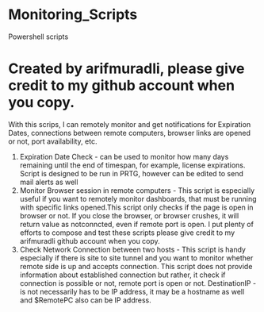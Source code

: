 # Monitoring_Scripts
Powershell scripts
# Created by arifmuradli, please give credit to my github account when you copy. 
With this scrips, I can remotely monitor and get notifications for Expiration Dates, connections between remote computers, browser links are opened or not, port availability, etc.
01. Expiration Date Check - can be used to monitor how many days remaining until the end of timespan, for example, license expirations.
  Script is designed to be run in PRTG, however can be edited to send mail alerts as well
02. Monitor Browser session in remote computers - This script is especially useful if you want to remotely monitor dashboards, that must be running with specific links opened.This script only checks if the page is open in browser or not. If you close the browser, or browser crushes, it will return value as notconncted, even if remote port is open.
I put plenty of efforts to compose and test these scripts please give credit to my arifmuradli github account when you copy. 
03. Check Network Connection between two hosts - This script is handy especially if there is site to site tunnel and you want to monitor whether remote side is up and accepts connection. This script does not provide information about established connection but rather, it check if connection is possible or not, remote port is open or not. DestinationIP - is not necessarily has to be IP address, it may be a hostname as well and $RemotePC also can be IP address.
